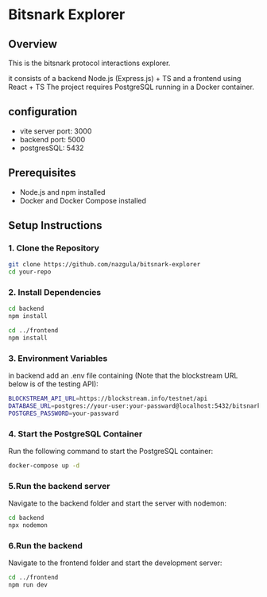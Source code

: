 # Bitsnark Explorer

## Overview

This is the bitsnark protocol interactions explorer.

it consists of a backend Node.js (Express.js) + TS
and a frontend using React + TS
The project requires PostgreSQL running in a Docker container.

## configuration

- vite server port: 3000
- backend port: 5000
- postgresSQL: 5432

## Prerequisites

- Node.js and npm installed
- Docker and Docker Compose installed

## Setup Instructions

### 1. Clone the Repository

```sh
git clone https://github.com/nazgula/bitsnark-explorer
cd your-repo
```

### 2. Install Dependencies

```sh
cd backend
npm install

cd ../frontend
npm install
```

### 3. Environment Variables

in backend add an .env file containing
(Note that the blockstream URL below is of the testing API):

```sh
BLOCKSTREAM_API_URL=https://blockstream.info/testnet/api
DATABASE_URL=postgres://your-user:your-passward@localhost:5432/bitsnark
POSTGRES_PASSWORD=your-passward
```
### 4. Start the PostgreSQL Container

Run the following command to start the PostgreSQL container:

```sh
docker-compose up -d
```

### 5.Run the backend server
Navigate to the backend folder and start the server with nodemon:

```sh
cd backend
npx nodemon
```

### 6.Run the backend 

Navigate to the frontend folder and start the development server:

```sh
cd ../frontend
npm run dev
```
